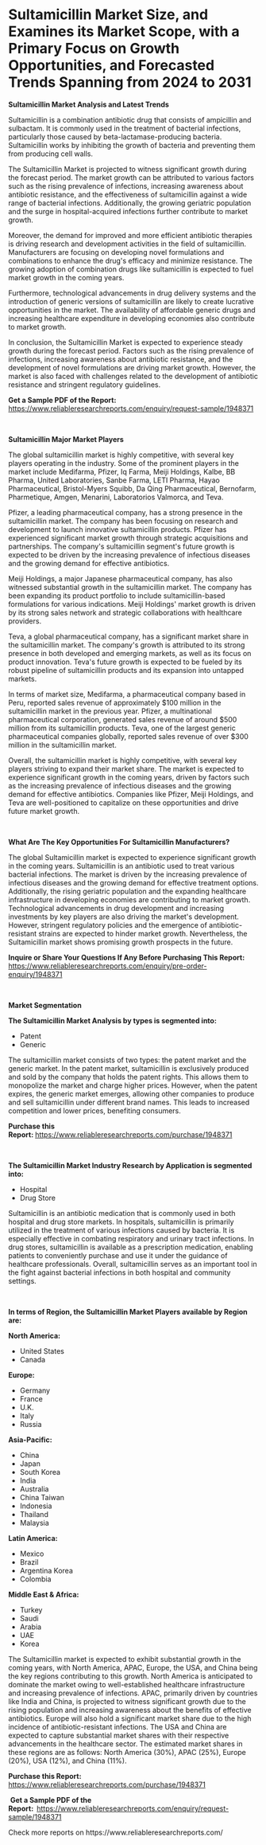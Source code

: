 <p><h1>Sultamicillin Market Size, and Examines its Market Scope, with a Primary Focus on Growth Opportunities, and Forecasted Trends Spanning from 2024 to 2031</h1></p><p><strong>Sultamicillin Market Analysis and Latest Trends</strong></p>
<p><p>Sultamicillin is a combination antibiotic drug that consists of ampicillin and sulbactam. It is commonly used in the treatment of bacterial infections, particularly those caused by beta-lactamase-producing bacteria. Sultamicillin works by inhibiting the growth of bacteria and preventing them from producing cell walls.</p><p>The Sultamicillin Market is projected to witness significant growth during the forecast period. The market growth can be attributed to various factors such as the rising prevalence of infections, increasing awareness about antibiotic resistance, and the effectiveness of sultamicillin against a wide range of bacterial infections. Additionally, the growing geriatric population and the surge in hospital-acquired infections further contribute to market growth.</p><p>Moreover, the demand for improved and more efficient antibiotic therapies is driving research and development activities in the field of sultamicillin. Manufacturers are focusing on developing novel formulations and combinations to enhance the drug's efficacy and minimize resistance. The growing adoption of combination drugs like sultamicillin is expected to fuel market growth in the coming years.</p><p>Furthermore, technological advancements in drug delivery systems and the introduction of generic versions of sultamicillin are likely to create lucrative opportunities in the market. The availability of affordable generic drugs and increasing healthcare expenditure in developing economies also contribute to market growth.</p><p>In conclusion, the Sultamicillin Market is expected to experience steady growth during the forecast period. Factors such as the rising prevalence of infections, increasing awareness about antibiotic resistance, and the development of novel formulations are driving market growth. However, the market is also faced with challenges related to the development of antibiotic resistance and stringent regulatory guidelines.</p></p>
<p><strong>Get a Sample PDF of the Report:&nbsp;</strong> <a href="https://www.reliableresearchreports.com/enquiry/request-sample/1948371">https://www.reliableresearchreports.com/enquiry/request-sample/1948371</a></p>
<p>&nbsp;</p>
<p><strong>Sultamicillin Major Market Players</strong></p>
<p><p>The global sultamicillin market is highly competitive, with several key players operating in the industry. Some of the prominent players in the market include Medifarma, Pfizer, Iq Farma, Meiji Holdings, Kalbe, BB Pharma, United Laboratories, Sanbe Farma, LETI Pharma, Hayao Pharmaceutical, Bristol-Myers Squibb, Da Qing Pharmaceutical, Bernofarm, Pharmetique, Amgen, Menarini, Laboratorios Valmorca, and Teva.</p><p>Pfizer, a leading pharmaceutical company, has a strong presence in the sultamicillin market. The company has been focusing on research and development to launch innovative sultamicillin products. Pfizer has experienced significant market growth through strategic acquisitions and partnerships. The company's sultamicillin segment's future growth is expected to be driven by the increasing prevalence of infectious diseases and the growing demand for effective antibiotics.</p><p>Meiji Holdings, a major Japanese pharmaceutical company, has also witnessed substantial growth in the sultamicillin market. The company has been expanding its product portfolio to include sultamicillin-based formulations for various indications. Meiji Holdings' market growth is driven by its strong sales network and strategic collaborations with healthcare providers.</p><p>Teva, a global pharmaceutical company, has a significant market share in the sultamicillin market. The company's growth is attributed to its strong presence in both developed and emerging markets, as well as its focus on product innovation. Teva's future growth is expected to be fueled by its robust pipeline of sultamicillin products and its expansion into untapped markets.</p><p>In terms of market size, Medifarma, a pharmaceutical company based in Peru, reported sales revenue of approximately $100 million in the sultamicillin market in the previous year. Pfizer, a multinational pharmaceutical corporation, generated sales revenue of around $500 million from its sultamicillin products. Teva, one of the largest generic pharmaceutical companies globally, reported sales revenue of over $300 million in the sultamicillin market.</p><p>Overall, the sultamicillin market is highly competitive, with several key players striving to expand their market share. The market is expected to experience significant growth in the coming years, driven by factors such as the increasing prevalence of infectious diseases and the growing demand for effective antibiotics. Companies like Pfizer, Meiji Holdings, and Teva are well-positioned to capitalize on these opportunities and drive future market growth.</p></p>
<p>&nbsp;</p>
<p><strong>What Are The Key Opportunities For Sultamicillin Manufacturers?</strong></p>
<p><p>The global Sultamicillin market is expected to experience significant growth in the coming years. Sultamicillin is an antibiotic used to treat various bacterial infections. The market is driven by the increasing prevalence of infectious diseases and the growing demand for effective treatment options. Additionally, the rising geriatric population and the expanding healthcare infrastructure in developing economies are contributing to market growth. Technological advancements in drug development and increasing investments by key players are also driving the market's development. However, stringent regulatory policies and the emergence of antibiotic-resistant strains are expected to hinder market growth. Nevertheless, the Sultamicillin market shows promising growth prospects in the future.</p></p>
<p><strong>Inquire or Share Your Questions If Any Before Purchasing This Report:</strong> <a href="https://www.reliableresearchreports.com/enquiry/pre-order-enquiry/1948371">https://www.reliableresearchreports.com/enquiry/pre-order-enquiry/1948371</a></p>
<p>&nbsp;</p>
<p><strong>Market Segmentation</strong></p>
<p><strong>The Sultamicillin Market Analysis by types is segmented into:</strong></p>
<p><ul><li>Patent</li><li>Generic</li></ul></p>
<p><p>The sultamicillin market consists of two types: the patent market and the generic market. In the patent market, sultamicillin is exclusively produced and sold by the company that holds the patent rights. This allows them to monopolize the market and charge higher prices. However, when the patent expires, the generic market emerges, allowing other companies to produce and sell sultamicillin under different brand names. This leads to increased competition and lower prices, benefiting consumers.</p></p>
<p><strong>Purchase this Report:&nbsp;</strong><a href="https://www.reliableresearchreports.com/purchase/1948371">https://www.reliableresearchreports.com/purchase/1948371</a></p>
<p>&nbsp;</p>
<p><strong>The Sultamicillin Market Industry Research by Application is segmented into:</strong></p>
<p><ul><li>Hospital</li><li>Drug Store</li></ul></p>
<p><p>Sultamicillin is an antibiotic medication that is commonly used in both hospital and drug store markets. In hospitals, sultamicillin is primarily utilized in the treatment of various infections caused by bacteria. It is especially effective in combating respiratory and urinary tract infections. In drug stores, sultamicillin is available as a prescription medication, enabling patients to conveniently purchase and use it under the guidance of healthcare professionals. Overall, sultamicillin serves as an important tool in the fight against bacterial infections in both hospital and community settings.</p></p>
<p>&nbsp;</p>
<p><strong>In terms of Region, the Sultamicillin Market Players available by Region are:</strong></p>
<p>
    <p> <strong> North America: </strong>
        <ul>
            <li>United States</li>
            <li>Canada</li>
        </ul>
        </p> 
    <p> <strong> Europe: </strong>
        <ul>
            <li>Germany</li>
            <li>France</li>
            <li>U.K.</li>
            <li>Italy</li>
            <li>Russia</li>
        </ul>
        </p> 
    <p> <strong> Asia-Pacific: </strong>
        <ul>
            <li>China</li>
            <li>Japan</li>
            <li>South Korea</li>
            <li>India</li>
            <li>Australia</li>
            <li>China Taiwan</li>
            <li>Indonesia</li>
            <li>Thailand</li>
            <li>Malaysia</li>
        </ul>
        </p> 
    <p> <strong> Latin America: </strong>
        <ul>
            <li>Mexico</li>
            <li>Brazil</li>
            <li>Argentina Korea</li>
            <li>Colombia</li>
        </ul>
        </p> 
    <p> <strong> Middle East & Africa: </strong>
        <ul>
            <li>Turkey</li>
            <li>Saudi</li>
            <li>Arabia</li>
            <li>UAE</li>
            <li>Korea</li>
        </ul>
    </p>
    </p>
<p><p>The Sultamicillin market is expected to exhibit substantial growth in the coming years, with North America, APAC, Europe, the USA, and China being the key regions contributing to this growth. North America is anticipated to dominate the market owing to well-established healthcare infrastructure and increasing prevalence of infections. APAC, primarily driven by countries like India and China, is projected to witness significant growth due to the rising population and increasing awareness about the benefits of effective antibiotics. Europe will also hold a significant market share due to the high incidence of antibiotic-resistant infections. The USA and China are expected to capture substantial market shares with their respective advancements in the healthcare sector. The estimated market shares in these regions are as follows: North America (30%), APAC (25%), Europe (20%), USA (12%), and China (11%).</p></p>
<p><strong>Purchase this Report: </strong><a href="https://www.reliableresearchreports.com/purchase/1948371">https://www.reliableresearchreports.com/purchase/1948371</a></p>
<p>&nbsp;<strong>Get a Sample PDF of the Report:&nbsp;&nbsp;</strong><a href="https://www.reliableresearchreports.com/enquiry/request-sample/1948371">https://www.reliableresearchreports.com/enquiry/request-sample/1948371</a></p>
<p><strong></strong></p>
<p>Check more reports on https://www.reliableresearchreports.com/</p>